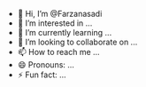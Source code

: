 - 👋 Hi, I’m @Farzanasadi
- 👀 I’m interested in ...
- 🌱 I’m currently learning ...
- 💞️ I’m looking to collaborate on ...
- 📫 How to reach me ...
- 😄 Pronouns: ...
- ⚡ Fun fact: ...

<!---
Farzanasadi/Farzanasadi is a ✨ special ✨ repository because its `README.md` (this file) appears on your GitHub profile.
You can click the Preview link to take a look at your changes.
--->
